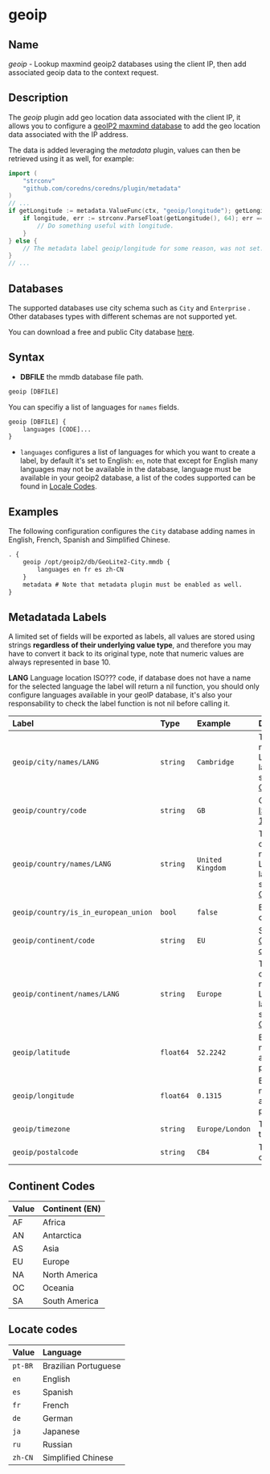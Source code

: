 # geoip

## Name
*geoip* - Lookup maxmind geoip2 databases using the client IP, then add associated geoip data to the context request.

## Description
The *geoip* plugin add geo location data associated with the client IP, it allows you to configure a [geoIP2 maxmind database](https://dev.maxmind.com/geoip/docs/databases) to add the geo location data associated with the IP address.

The data is added leveraging the *metadata* plugin, values can then be retrieved using it as well, for example:

```go
import (
    "strconv"
    "github.com/coredns/coredns/plugin/metadata"
)
// ...
if getLongitude := metadata.ValueFunc(ctx, "geoip/longitude"); getLongitude != nil {
    if longitude, err := strconv.ParseFloat(getLongitude(), 64); err == nil {
		// Do something useful with longitude.
	}
} else {
    // The metadata label geoip/longitude for some reason, was not set.
}
// ...
```

## Databases
The supported databases use city schema such as `City` and `Enterprise` . Other databases types with different schemas are not supported yet. 

You can download a free and public City database [here](https://www.maxmind.com/en/geoip2-city).

## Syntax
* **DBFILE** the mmdb database file path.
```txt
geoip [DBFILE]
```

You can specifiy a list of languages for `names` fields.
```txt
geoip [DBFILE] {
    languages [CODE]...
}
```

* `languages` configures a list of languages for which you want to create a label, by default it's set to English: `en`, note that except for English many languages may not be available in the database, language must be available in your geoip2 database, a list of the codes supported can be found in [Locale Codes](#LocaleCodes).

## Examples
The following configuration configures the `City` database adding names in English, French, Spanish and Simplified Chinese.
```txt
. {
    geoip /opt/geoip2/db/GeoLite2-City.mmdb {
        languages en fr es zh-CN
    }
    metadata # Note that metadata plugin must be enabled as well.
}
```

## Metadatada Labels
A limited set of fields will be exported as labels, all values are stored using strings **regardless of their underlying value type**, and therefore you may have to convert it back to its original type, note that numeric values are always represented in base 10.

**LANG** Language location ISO??? code, if database does not have a name for the selected language the label
will return a nil function, you should only configure languages available in your geoIP database, it's also your responsability to check the label function is not nil before calling it.

| Label                                | Type      | Example          | Description
| :----------------------------------- | :-------- | :--------------  | :------------------
| `geoip/city/names/LANG`              | `string`  | `Cambridge`      | Then city name in LANG language, see [Locale Codes](#LocaleCodes).
| `geoip/country/code`                 | `string`  | `GB`             | Country [ISO 3166-1](https://en.wikipedia.org/wiki/ISO_3166-1) code.
| `geoip/country/names/LANG`           | `string`  | `United Kingdom` | The country name in LANG language, see [Locale Codes](#LocaleCodes).
| `geoip/country/is_in_european_union` | `bool`    | `false`          | Either `true` or `false`.
| `geoip/continent/code`               | `string`  | `EU`             | See [Continent codes](#ContinentCodes).
| `geoip/continent/names/LANG`         | `string`  | `Europe`         | The continent name in LANG language, see [Locale Codes](#LocaleCodes).
| `geoip/latitude`                     | `float64` | `52.2242`        | Base 10, max available precision.
| `geoip/longitude`                    | `float64` | `0.1315`         | Base 10, max available precision.
| `geoip/timezone`                     | `string`  | `Europe/London`  | The timezone.
| `geoip/postalcode`                   | `string`  | `CB4`            | The postal code.

## Continent Codes

| Value | Continent (EN) |
| :---- | :------------- |
| AF    | Africa         |
| AN    | Antarctica     |
| AS    | Asia           |
| EU    | Europe         |
| NA    | North America  |
| OC    | Oceania        |
| SA    | South America  |

## Locate codes

| Value   | Language             |
| :------ | :------------------- |
| `pt-BR` | Brazilian Portuguese |
| `en`    | English              |
| `es`    | Spanish              |
| `fr`    | French               |
| `de`    | German               |
| `ja`    | Japanese             |
| `ru`    | Russian              |
| `zh-CN` | Simplified Chinese   |
